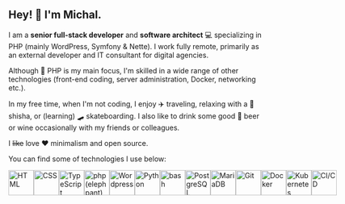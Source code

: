## Hey! 👋 I'm Michal.

I am a **senior full-stack developer** and **software architect** 💻 specializing in PHP (mainly WordPress, Symfony & Nette). I work fully remote, primarily as an external developer and IT consultant for digital agencies.

Although 🐘 PHP is my main focus, I'm skilled in a wide range of other technologies (front-end coding, server administration, Docker, networking etc.). 

In my free time, when I'm not coding, I enjoy ✈️ traveling, relaxing with a 💨 shisha, or (learning) 🛹 skateboarding. I also like to drink some good 🍺 beer or wine occasionally with my friends or colleagues.

I ~~like~~ love ❤️ minimalism and open source.

You can find some of technologies I use below:

<div style="display:flex;">

<img width="50" src="https://raw.githubusercontent.com/marwin1991/profile-technology-icons/refs/heads/main/icons/html.png" alt="HTML" title="HTML"/>

<img width="50" src="https://raw.githubusercontent.com/marwin1991/profile-technology-icons/refs/heads/main/icons/css.png" alt="CSS" title="CSS"/>

<img width="50" src="https://raw.githubusercontent.com/marwin1991/profile-technology-icons/refs/heads/main/icons/typescript.png" alt="TypeScript" title="TypeScript"/>

<img width="50" src="https://raw.githubusercontent.com/marwin1991/profile-technology-icons/refs/heads/main/icons/php_(elephpant).png" alt="php (elephpant)" title="php (elephpant)"/>

<img width="50" src="https://raw.githubusercontent.com/marwin1991/profile-technology-icons/refs/heads/main/icons/wordpress.png" alt="Wordpress" title="Wordpress"/>

<img width="50" src="https://raw.githubusercontent.com/marwin1991/profile-technology-icons/refs/heads/main/icons/python.png" alt="Python" title="Python"/>

<img width="50" src="https://raw.githubusercontent.com/marwin1991/profile-technology-icons/refs/heads/main/icons/bash.png" alt="bash" title="bash"/>

<img width="50" src="https://raw.githubusercontent.com/marwin1991/profile-technology-icons/refs/heads/main/icons/postgresql.png" alt="PostgreSQL" title="PostgreSQL"/>

<img width="50" src="https://raw.githubusercontent.com/marwin1991/profile-technology-icons/refs/heads/main/icons/mariadb.png" alt="MariaDB" title="MariaDB"/>

<img width="50" src="https://raw.githubusercontent.com/marwin1991/profile-technology-icons/refs/heads/main/icons/git.png" alt="Git" title="Git"/>

<img width="50" src="https://raw.githubusercontent.com/marwin1991/profile-technology-icons/refs/heads/main/icons/docker.png" alt="Docker" title="Docker"/>

<img width="50" src="https://raw.githubusercontent.com/marwin1991/profile-technology-icons/refs/heads/main/icons/kubernetes.png" alt="Kubernetes" title="Kubernetes"/>

<img width="50" src="https://raw.githubusercontent.com/marwin1991/profile-technology-icons/refs/heads/main/icons/ci_cd.png" alt="CI/CD" title="CI/CD"/>

</div>
